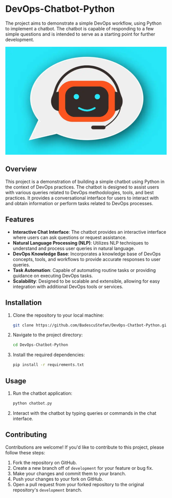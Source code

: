 # DevOps-Chatbot-Python
The project aims to demonstrate a simple DevOps workflow, using Python to implement a chatbot. The chatbot is capable of responding to a few simple questions and is intended to serve as a starting point for further development.


![Chatbot](chatbot_image.png)

## Overview

This project is a demonstration of building a simple chatbot using Python in the context of DevOps practices. The chatbot is designed to assist users with various queries related to DevOps methodologies, tools, and best practices. It provides a conversational interface for users to interact with and obtain information or perform tasks related to DevOps processes.

## Features

- **Interactive Chat Interface**: The chatbot provides an interactive interface where users can ask questions or request assistance.
- **Natural Language Processing (NLP)**: Utilizes NLP techniques to understand and process user queries in natural language.
- **DevOps Knowledge Base**: Incorporates a knowledge base of DevOps concepts, tools, and workflows to provide accurate responses to user queries.
- **Task Automation**: Capable of automating routine tasks or providing guidance on executing DevOps tasks.
- **Scalability**: Designed to be scalable and extensible, allowing for easy integration with additional DevOps tools or services.

## Installation

1. Clone the repository to your local machine:

    ```bash
    git clone https://github.com/BadescuStefan/DevOps-Chatbot-Python.git
    ```

2. Navigate to the project directory:

    ```bash
    cd DevOps-Chatbot-Python
    ```

3. Install the required dependencies:

    ```bash
    pip install -r requirements.txt
    ```

## Usage

1. Run the chatbot application:

    ```bash
    python chatbot.py
    ```

2. Interact with the chatbot by typing queries or commands in the chat interface.

## Contributing

Contributions are welcome! If you'd like to contribute to this project, please follow these steps:

1. Fork the repository on GitHub.
2. Create a new branch off of `development` for your feature or bug fix.
3. Make your changes and commit them to your branch.
4. Push your changes to your fork on GitHub.
5. Open a pull request from your forked repository to the original repository's `development` branch.

